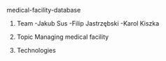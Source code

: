 medical-facility-database

1) Team
-Jakub Sus
-Filip Jastrzębski
-Karol Kiszka

2) Topic
Managing medical facility

3) Technologies
